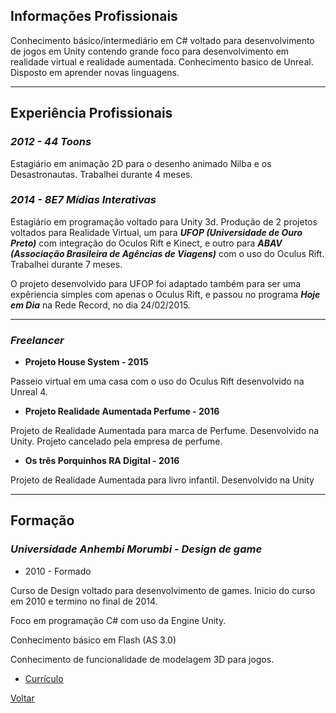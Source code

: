 ## [](#header-2)Informações Profissionais

Conhecimento básico/intermediário em C# voltado para desenvolvimento de jogos em Unity contendo grande foco para desenvolvimento em realidade virtual e realidade aumentada. Conhecimento basico de Unreal. Disposto em aprender novas linguagens.

* * *

## [](#header-2)Experiência Profissionais

### [](#header-4)_2012 - 44 Toons_
 
Estagiário em animação 2D para o desenho animado Nilba e os Desastronautas. Trabalhei durante 4 meses.
 
### [](#header-4)_2014 - 8E7 Mídias Interativas_
 
Estagiário em programação voltado para Unity 3d. Produção de 2 projetos voltados para Realidade Virtual, um para _**UFOP (Universidade de Ouro Preto)**_ com integração do Oculos Rift e Kinect, e outro para _**ABAV (Associação Brasileira de Agências de Viagens)**_ com o uso do Oculus Rift. Trabalhei durante 7 meses.
 
O projeto desenvolvido para UFOP foi adaptado também para ser uma expêriencia simples com apenas o Oculus Rift, e passou no programa _**Hoje em Dia**_ na Rede Record, no dia 24/02/2015.

* * *

### [](#header-4)_Freelancer_

*   **Projeto House System - 2015**

Passeio virtual em uma casa com o uso do Oculus Rift desenvolvido na Unreal 4.

*   **Projeto Realidade Aumentada Perfume - 2016**

Projeto de Realidade Aumentada para marca de Perfume. Desenvolvido na Unity. Projeto cancelado pela empresa de perfume.

*   **Os três Porquinhos RA Digital - 2016**

Projeto de Realidade Aumentada para livro infantil. Desenvolvido na Unity

* * *

## [](#header-2)Formação

### [](#header-4)_Universidade Anhembi Morumbi - Design de game_

* 2010 - Formado
 
Curso de Design voltado para desenvolvimento de games. Inicio do curso em 2010 e termino no final de 2014.

Foco em programação C# com uso da Engine Unity.

Conhecimento básico em Flash (AS 3.0)

Conhecimento de funcionalidade de modelagem 3D para jogos.


* [Currículo](curriculo.pdf)

[Voltar](./)
